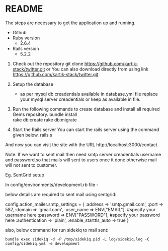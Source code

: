 # README

The steps are necessary to get the application up and running.

* Github 
* Ruby version
	- 2.6.4
* Rails version 
	- 5.2.2
1. Check out the repository
	git clone https://github.com/kartik-stack/twitter.git 
	or
	You can also download directly from using link  https://github.com/kartik-stack/twitter.git  
2. Setup the database 
	- as per mysql db creadentials available in database.yml file replace your mysql server creadentials or keep as available in file.

3. Run the following commands to create database and install all required Gems repository.
	bundle install 	
	rake db:create
	rake db:migrate	
	
4. Start the Rails server
You can start the rails server using the command given below.
	rails s

And now you can visit the site with the URL http://localhost:3000/contact

Note: If we want to sent mail then need smtp server creadentials username and password.so that mails will sent to users once it done otherwise mail will not sent to customer.

Eg. SentGrid setup 

In config/environments/development.rb file -

below details are required to sent mail using sentgrid:

  config.action_mailer.smtp_settings = {
    :address              => 'smtp.gmail.com',
    :port                 => 587,
    :domain               => 'gmail.com',
    :user_name            => ENV["EMAIL"],   #specify your username here
    :password             => ENV["PASSWORD"], #specify your password here 
    :authentication       => 'plain',
    :enable_starttls_auto => true
  }

also, below command for run sidekiq to mail sent:

	bundle exec sidekiq -d -P /tmp/sidekiq.pid -L log/sidekiq.log -C config/sidekiq.yml -e development 
	
